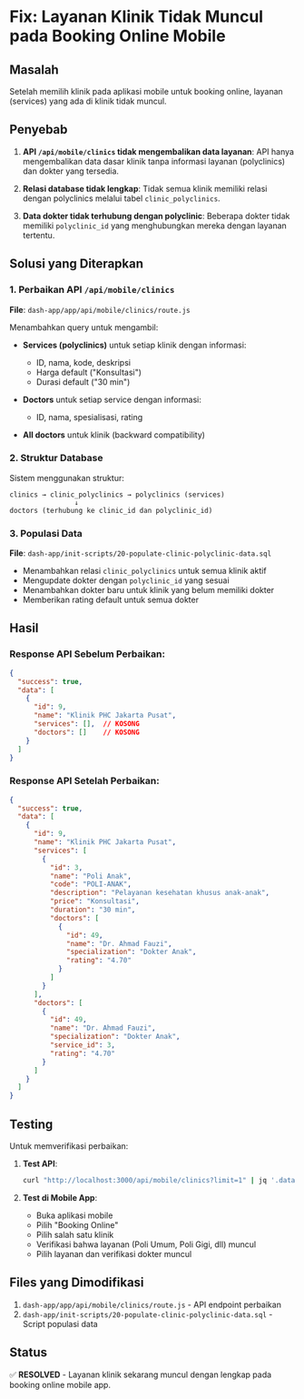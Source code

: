 # Fix: Layanan Klinik Tidak Muncul pada Booking Online Mobile

## Masalah
Setelah memilih klinik pada aplikasi mobile untuk booking online, layanan (services) yang ada di klinik tidak muncul.

## Penyebab
1. **API `/api/mobile/clinics` tidak mengembalikan data layanan**: API hanya mengembalikan data dasar klinik tanpa informasi layanan (polyclinics) dan dokter yang tersedia.

2. **Relasi database tidak lengkap**: Tidak semua klinik memiliki relasi dengan polyclinics melalui tabel `clinic_polyclinics`.

3. **Data dokter tidak terhubung dengan polyclinic**: Beberapa dokter tidak memiliki `polyclinic_id` yang menghubungkan mereka dengan layanan tertentu.

## Solusi yang Diterapkan

### 1. Perbaikan API `/api/mobile/clinics`
**File**: `dash-app/app/api/mobile/clinics/route.js`

Menambahkan query untuk mengambil:
- **Services (polyclinics)** untuk setiap klinik dengan informasi:
  - ID, nama, kode, deskripsi
  - Harga default ("Konsultasi")
  - Durasi default ("30 min")
  
- **Doctors** untuk setiap service dengan informasi:
  - ID, nama, spesialisasi, rating
  
- **All doctors** untuk klinik (backward compatibility)

### 2. Struktur Database
Sistem menggunakan struktur:
```
clinics → clinic_polyclinics → polyclinics (services)
                ↓
doctors (terhubung ke clinic_id dan polyclinic_id)
```

### 3. Populasi Data
**File**: `dash-app/init-scripts/20-populate-clinic-polyclinic-data.sql`

- Menambahkan relasi `clinic_polyclinics` untuk semua klinik aktif
- Mengupdate dokter dengan `polyclinic_id` yang sesuai
- Menambahkan dokter baru untuk klinik yang belum memiliki dokter
- Memberikan rating default untuk semua dokter

## Hasil

### Response API Sebelum Perbaikan:
```json
{
  "success": true,
  "data": [
    {
      "id": 9,
      "name": "Klinik PHC Jakarta Pusat",
      "services": [],  // KOSONG
      "doctors": []    // KOSONG
    }
  ]
}
```

### Response API Setelah Perbaikan:
```json
{
  "success": true,
  "data": [
    {
      "id": 9,
      "name": "Klinik PHC Jakarta Pusat",
      "services": [
        {
          "id": 3,
          "name": "Poli Anak",
          "code": "POLI-ANAK", 
          "description": "Pelayanan kesehatan khusus anak-anak",
          "price": "Konsultasi",
          "duration": "30 min",
          "doctors": [
            {
              "id": 49,
              "name": "Dr. Ahmad Fauzi",
              "specialization": "Dokter Anak",
              "rating": "4.70"
            }
          ]
        }
      ],
      "doctors": [
        {
          "id": 49,
          "name": "Dr. Ahmad Fauzi", 
          "specialization": "Dokter Anak",
          "service_id": 3,
          "rating": "4.70"
        }
      ]
    }
  ]
}
```

## Testing
Untuk memverifikasi perbaikan:

1. **Test API**:
   ```bash
   curl "http://localhost:3000/api/mobile/clinics?limit=1" | jq '.data[0].services'
   ```

2. **Test di Mobile App**:
   - Buka aplikasi mobile
   - Pilih "Booking Online" 
   - Pilih salah satu klinik
   - Verifikasi bahwa layanan (Poli Umum, Poli Gigi, dll) muncul
   - Pilih layanan dan verifikasi dokter muncul

## Files yang Dimodifikasi
1. `dash-app/app/api/mobile/clinics/route.js` - API endpoint perbaikan
2. `dash-app/init-scripts/20-populate-clinic-polyclinic-data.sql` - Script populasi data

## Status
✅ **RESOLVED** - Layanan klinik sekarang muncul dengan lengkap pada booking online mobile app.
